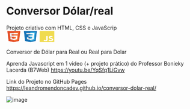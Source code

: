 # Conversor Dólar/real 

<div style="display: inline_block">
  Projeto criativo com HTML, CSS e JavaScrip <br>
  <img align="center" alt="HTML" height="30" width="40" src="https://raw.githubusercontent.com/devicons/devicon/master/icons/html5/html5-original.svg">
  <img align="center" alt="CSS" height="30" width="40" src="https://raw.githubusercontent.com/devicons/devicon/master/icons/css3/css3-original.svg">
  <img align="center" alt="Js" height="30" width="40" src="https://raw.githubusercontent.com/devicons/devicon/master/icons/javascript/javascript-plain.svg">
</div>

<br>
Conversor de Dólar para Real ou Real para Dolar

Aprenda Javascript em 1 video (+ projeto prático) do Professor Bonieky Lacerda (B7Web)
https://youtu.be/YqSfq1LiGvw


Link do Projeto no GitHub Pages</br>
https://leandromendoncadev.github.io/conversor-dolar-real/


![image](https://github.com/user-attachments/assets/791d3159-827e-4c46-a6c7-eef43874713f)
